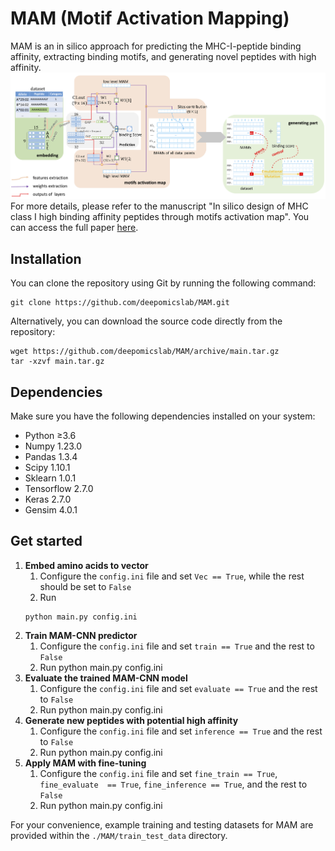 # MAM (Motif Activation Mapping)

MAM is an in silico approach for predicting the MHC-I-peptide binding affinity, 
extracting binding motifs, and generating novel peptides with high affinity.
![Overview of MAM](Figure1.png)
For more details, please refer to the manuscript "In silico design of MHC class I 
high binding affinity peptides through motifs activation map". 
You can access the full paper [here](https://bmcbioinformatics.biomedcentral.com/articles/10.1186/s12859-018-2517-3).

## Installation
You can clone the repository using Git by running the following command:
```angular2html
git clone https://github.com/deepomicslab/MAM.git
```
Alternatively, you can download the source code directly from the repository:
```angular2html
wget https://github.com/deepomicslab/MAM/archive/main.tar.gz
tar -xzvf main.tar.gz
```

## Dependencies
Make sure you have the following dependencies installed on your system:
* Python &ge;3.6 
* Numpy 1.23.0 
* Pandas 1.3.4
* Scipy 1.10.1 
* Sklearn 1.0.1
* Tensorflow 2.7.0
* Keras 2.7.0
* Gensim 4.0.1

## Get started
1. **Embed amino acids to vector**
   1. Configure the `config.ini` file and set `Vec == True`, while the rest should be set to `False`
   2. Run
   ```angular2html 
   python main.py config.ini
   ```
2. **Train MAM-CNN predictor**
   1. Configure the `config.ini` file and set `train == True` and the rest to `False`
   2. Run python main.py config.ini
3. **Evaluate the trained MAM-CNN model** 
   1. Configure the `config.ini` file and set `evaluate == True` and the rest to `False`
   2. Run python main.py config.ini
4. **Generate new peptides with potential high affinity**
   1. Configure the `config.ini` file and set `inference == True` and the rest to `False`
   2. Run python main.py config.ini
5. **Apply MAM with fine-tuning**
   1. Configure the `config.ini` file and set `fine_train == True`, `fine_evaluate  == True`, `fine_inference == True`, and the rest to `False`
   2. Run python main.py config.ini

For your convenience, example training and testing datasets for MAM are provided within the `./MAM/train_test_data` directory.

